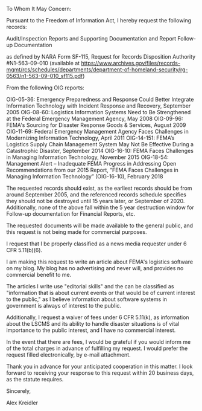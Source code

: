 To Whom It May Concern:

Pursuant to the Freedom of Information Act, I hereby request the following records:

Audit/Inspection Reports and Supporting Documentation
and Report Follow-up Documentation

as defined by NARA Form SF-115, Request for Records Disposition Authority #N1-563-09-010 (available at https://www.archives.gov/files/records-mgmt/rcs/schedules/departments/department-of-homeland-security/rg-0563/n1-563-09-010_sf115.pdf)

From the following OIG reports:

OIG-05-36: Emergency Preparedness and Response Could Better Integrate Information Technology with Incident Response and Recovery, September 2005
OIG-08-60: Logistics Information Systems Need to Be Strengthened at the Federal Emergency Management Agency, May 2008
OIG-09-96: FEMA's Sourcing for Disaster Response Goods & Services, August 2009
OIG-11-69: Federal Emergency Management Agency Faces Challenges in Modernizing Information Technology, April 2011
OIG-14-151: FEMA’s Logistics Supply Chain Management System May Not Be Effective During a Catastrophic Disaster, September 2014
OIG-16-10: FEMA Faces Challenges in Managing Information Technology, November 2015
OIG-18-54: Management Alert – Inadequate FEMA Progress in Addressing Open Recommendations from our 2015 Report, “FEMA Faces Challenges in Managing Information Technology” (OIG-16-10), February 2018

The requested records should exist, as the earliest records should be from around September 2005, and the referenced records schedule specifies they should not be destroyed until 15 years later, or September of 2020. Additionally, none of the above fall within the 5 year destruction window for Follow-up documentation for Financial Reports, etc.

The requested documents will be made available to the general public, and this request is not being made for commercial purposes.

I request that I be properly classified as a news media requester under 6 CFR 5.11(b)(6).

I am making this request to write an article about FEMA's logistics software on my blog. My blog has no advertising and never will, and provides no commercial benefit to me.

The articles I write use "editorial skills" and the can be classified as "information that is about current events or that would be of current interest to the public," as I believe information about software systems in government is always of interest to the public.

Additionally, I request a waiver of fees under 6 CFR 5.11(k), as information about the LSCMS and its ability to handle disaster situations is of vital importance to the public interest, and I have no commercial interest.

In the event that there are fees, I would be grateful if you would inform me of the total charges in advance of fulfilling my request. I would prefer the request filled electronically, by e-mail attachment.

Thank you in advance for your anticipated cooperation in this matter. I look forward to receiving your response to this request within 20 business days, as the statute requires.

Sincerely,

Alex Kreidler
